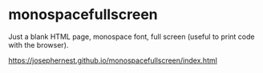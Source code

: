 # monospacefullscreen

Just a blank HTML page, monospace font, full screen (useful to print code with the browser).

https://josephernest.github.io/monospacefullscreen/index.html
